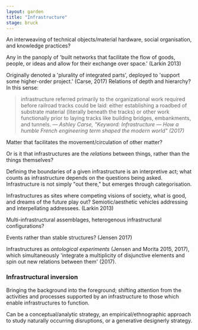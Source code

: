 ```yaml
---  
layout: garden
title: "Infrastructure"
stage: bruck
---
```


An interweaving of technical objects/material hardware, social organisation, and knowledge practices?

Any in the panoply of 'built networks that facilitate the flow of goods, people, or ideas and allow for their exchange over space.' (Larkin 2013)

Originally denoted a 'plurality of integrated parts', deployed to 'support some higher-order project.' (Carse, 2017) Relations of depth and hierarchy? In this sense:
> infrastructure referred primarily to the organizational work required before railroad tracks could be laid: either establishing a roadbed of substrate material (literally beneath the tracks) or other work functionally prior to laying tracks like building bridges, embankments, and tunnels.
<cite>— Ashley Carse, "Keyword: Infrastructure — How a humble French engineering term shaped the modern world" (2017)</cite>

Matter that facilitates the movement/circulation of other matter?

Or is it that infrastructures are the _relations_ between things, rather than the things themselves?

Defining the boundaries of a given infrastructure is an interpretive act; what counts as infrastructure depends on the questions being asked. Infrastructure is not simply "out there," but emerges through categorisation.

Infrastructures as sites where competing visions of society, what is good, and dreams of the future play out? Semiotic/aesthetic vehicles addressing and interpellating addressees. (Larkin 2013)

Multi-infrastructural assemblages, heterogenous infrastructural configurations?

Events rather than stable structures? (Jensen 2017)

Infrastructures as _ontological experiments_ (Jensen and Morita 2015, 2017), which simultaneously 'integrate a multiplicity of disjunctive elements and spin out new relations between them' (2017).

### Infrastructural inversion

Bringing the background into the foreground; shifting attention from the activities and processes supported by an infrastructure to those which enable infrastructures to function.

Can be a conceptual/analytic strategy, an empirical/ethnographic approach to study naturally occurring disruptions, or a generative designerly strategy.